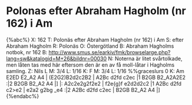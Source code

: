# Polonas efter Abraham Hagholm (nr 162) i Am

{%abc%}
X: 162
T: Polonäs efter Abraham Hagholm (nr 162) i Am
S: efter Abraham Hagholm
R: Polonäs
O: Östergötland
B: Abraham Hagholms notbok, nr 162
B: http://www.smus.se/earkiv/fmk/browselarge.php?lang=sw&katalogid=M+26&bildnr=00030
N: Noterna är litet svårtolkade, men låten tas med här eftersom den är en av få moll-låtar i Hagholms samling.
Z: Nils L
M: 3/4
L: 1/16
K: F
M: 3/4
L: 1/16
%%graceslurs 0
K: Am
E2ED E2_A2 A4 | (E2G2)B2d2c2B2 | A2Bc d2fd c2ec |1 B2GB B2_A2A2E2 :|2 B2GB B2_A2 A4 |]
|: A2c2e2g2f2e2 | f2e{g}f e2d2d2c2 |1 A2Bc d2fd c2>e2 | e2a2 g2bg _e4 :|2
   A2Bc d2fd c2ec | B2GB B2_A2 A4 |]
{%endabc%}
